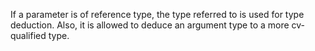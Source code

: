 If a parameter is of reference type, the type referred to is used for type deduction. Also, it is allowed to deduce an argument type to a more cv-qualified type.